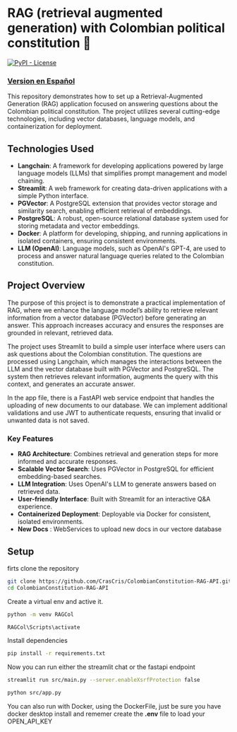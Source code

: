 # RAG (retrieval augmented generation) with Colombian political constitution 🦜️

[![PyPI - License](https://img.shields.io/pypi/l/langchain-core?style=flat-square)](https://opensource.org/licenses/MIT)



### [Version en Español](Readme_es.md)


This repository demonstrates how to set up a Retrieval-Augmented Generation (RAG) application focused on answering questions about the Colombian political constitution. The project utilizes several cutting-edge technologies, including vector databases, language models, and containerization for deployment.

## Technologies Used
- __Langchain__: A framework for developing applications powered by large language models (LLMs) that simplifies prompt management and model chaining.
- __Streamlit__: A web framework for creating data-driven applications with a simple Python interface.
- __PGVector__: A PostgreSQL extension that provides vector storage and similarity search, enabling efficient retrieval of embeddings.
- __PostgreSQL__: A robust, open-source relational database system used for storing metadata and vector embeddings.
- __Docker__: A platform for developing, shipping, and running applications in isolated containers, ensuring consistent environments.
- __LLM (OpenAI)__: Language models, such as OpenAI's GPT-4, are used to process and answer natural language queries related to the Colombian constitution.

## Project Overview
The purpose of this project is to demonstrate a practical implementation of RAG, where we enhance the language model’s ability to retrieve relevant information from a vector database (PGVector) before generating an answer. This approach increases accuracy and ensures the responses are grounded in relevant, retrieved data.

The project uses Streamlit to build a simple user interface where users can ask questions about the Colombian constitution. The questions are processed using Langchain, which manages the interactions between the LLM and the vector database built with PGVector and PostgreSQL. The system then retrieves relevant information, augments the query with this context, and generates an accurate answer.

In the app file, there is a FastAPI web service endpoint that handles the uploading of new documents to our database. We can implement additional validations and use JWT to authenticate requests, ensuring that invalid or unwanted data is not saved.

### Key Features
- __RAG Architecture__: Combines retrieval and generation steps for more informed and accurate responses.
- __Scalable Vector Search__: Uses PGVector in PostgreSQL for efficient embedding-based searches.
- __LLM Integration__: Uses OpenAI's LLM to generate answers based on retrieved data.
- __User-friendly Interface__: Built with Streamlit for an interactive Q&A experience.
- __Containerized Deployment__: Deployable via Docker for consistent, isolated environments.
- __New Docs__ : WebServices to upload new docs in our vectore database

## Setup

firts clone the repository

```bash
git clone https://github.com/CrasCris/ColombianConstitution-RAG-API.git
cd ColombianConstitution-RAG-API
```

Create a virtual env and active it.

```bash
python -m venv RAGCol

RAGCol\Scripts\activate
```

Install dependencies
```bash
pip install -r requirements.txt
```

Now you can run either the streamlit chat or the fastapi endpoint
```bash
streamlit run src/main.py --server.enableXsrfProtection false
```

```bash
python src/app.py
```

You can also run with Docker, using the DockerFile, just be sure you have docker desktop install and rememer create the __.env__ file to load your OPEN_API_KEY